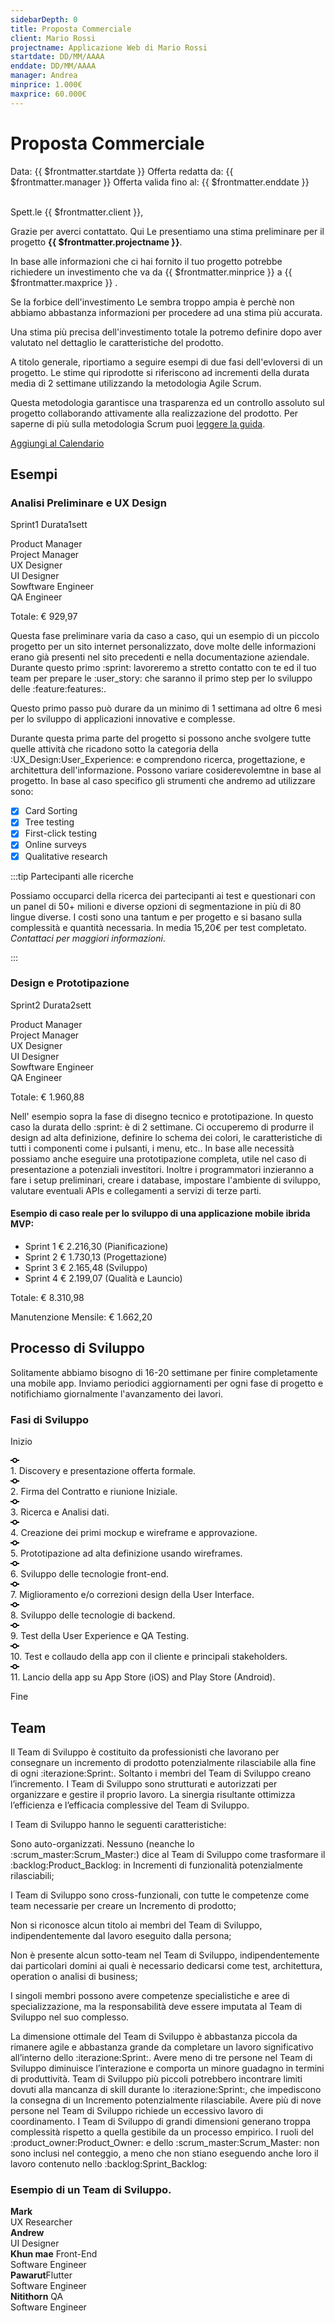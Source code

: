 ```yaml
---
sidebarDepth: 0
title: Proposta Commerciale
client: Mario Rossi
projectname: Applicazione Web di Mario Rossi
startdate: DD/MM/AAAA
enddate: DD/MM/AAAA
manager: Andrea
minprice: 1.000€
maxprice: 60.000€
---
```


# Proposta Commerciale

<div class="Header d-flex flex-justify-between">
<span class="Header-item text-center f6"> Data: {{ $frontmatter.startdate }} </span>
<span class="Header-item text-center f6"> Offerta redatta da: {{ $frontmatter.manager }} </span>
<span class="Header-item text-center f6"> Offerta valida fino al:  {{ $frontmatter.enddate }} </span>
</div><br>


Spett.le {{ $frontmatter.client }},

Grazie per averci contattato.
Qui Le presentiamo una stima preliminare per il progetto **{{ $frontmatter.projectname }}**.

In base alle informazioni che ci hai fornito il tuo progetto potrebbe richiedere un investimento che va da
<span title="minimum" class="Label bg-green">{{ $frontmatter.minprice }}</span> a <span title="maximum" class="Label bg-red">{{ $frontmatter.maxprice }}</span> .

Se la forbice dell'investimento Le sembra troppo ampia è perchè non abbiamo abbastanza informazioni per procedere ad una stima più accurata.

Una stima più precisa dell'investimento totale la potremo definire dopo aver valutato nel dettaglio le caratteristiche del prodotto.

A titolo generale, riportiamo a seguire esempi di due fasi dell'evloversi di un progetto.
Le stime qui riprodotte si riferiscono ad incrementi della durata media di 2 settimane utilizzando la metodologia Agile Scrum.

Questa metodologia garantisce una trasparenza ed un controllo assoluto sul progetto collaborando attivamente alla realizzazione del prodotto.
Per saperne di più sulla metodologia Scrum puoi [leggere la guida](/scrum/).

<a class="btn btn-sm btn-outline" href="https://calendar.google.com/event?action=TEMPLATE&amp;tmeid=OHNtZXFzdHJscWZmbTdwcmhvb2RkbnQwcW8gYmVsbG9jYXJsb0Bt&amp;tmsrc=bellocarlo%40gmail.com" role="button">Aggiungi al Calendario</a>

## Esempi

### Analisi Preliminare e UX Design

<div class="Box box-shadow my-4">
  <div class="Box-header">
    <p>
      <span class="f6-light text-small float-left">Sprint<span class="Counter ml-1">1</span></span>
      <span class="f6-light  text-small float-right">Durata<span class="Counter ml-1">1sett</span></span>
    </p>
</div>

<div class="Box-body py-4">
    <span class="text-small text-gray mr-2">Product Manager</span>
    <span class="Progress" style="width: 300px">
        <div class="bg-green" style="width: 80%"></div>
    </span>
    <span class="text-small text-gray mr-2">Project Manager</span>
    <span class="Progress" style="width: 300px">
        <div class="bg-green" style="width: 30%"></div>
    </span>
    <span class="text-small text-gray mr-2">UX Designer</span>
    <span class="Progress" style="width: 300px">
        <div class="bg-green" style="width: 100%"></div>
    </span>
        <span class="text-small text-gray mr-2">UI Designer</span>
    <span class="Progress" style="width: 300px">
        <div class="bg-green" style="width: 20%"></div>
    </span>
    <span class="text-small text-gray mr-2">Sowftware Engineer</span>
    <span class="Progress" style="width: 300px">
        <div class="bg-green" style="width: 10%"></div>
    </span>
    <span class="text-small text-gray mr-2">QA Engineer</span>
    <span class="Progress" style="width: 300px">
        <div class="bg-green" style="width: 15%"></div>
    </span>
</div>
<div class="Box-footer text-right">
    <p class="Label Label--outline">Totale:  € 929,97</p>
  </div>
</div>

Questa fase preliminare varia da caso a caso, qui un esempio di un piccolo progetto per un sito internet personalizzato, dove molte delle informazioni erano già presenti nel sito precedenti e nella documentazione aziendale. Durante questo primo :sprint: lavoreremo a stretto contatto con te ed il tuo team per prepare le :user_story: che saranno il primo step per lo sviluppo delle :feature:features:.

Questo primo passo può durare da un minimo di 1 settimana ad oltre 6 mesi per lo sviluppo di applicazioni innovative e complesse.

Durante questa prima parte del progetto si possono anche svolgere tutte quelle attività che ricadono sotto la categoria della :UX_Design:User_Experience: e comprendono ricerca, progettazione, e architettura dell'informazione. Possono variare cosiderevolemtne in base al progetto. In base al caso specifico gli strumenti che andremo ad utilizzare sono:

- [x] Card Sorting
- [x] Tree testing
- [x] First-click testing
- [x] Online surveys
- [x] Qualitative research

:::tip Partecipanti alle ricerche

Possiamo occuparci della ricerca dei partecipanti ai test e questionari con un panel di 50+ milioni e diverse opzioni di segmentazione in più di 80 lingue diverse. I costi sono una tantum e per progetto e si basano sulla complessità e quantità necessaria. In media 15,20€ per test completato. _Contattaci per maggiori informazioni_.

:::

### Design e Prototipazione

<div class="Box box-shadow my-4">
  <div class="Box-header">
    <p><span class="f6-light text-small float-left">Sprint<span class="Counter ml-1">2</span></span>
    <span class="f6-light  text-small float-right">Durata<span class="Counter ml-1">2sett</span></span></p>
  </div>
  <div class="Box-body py-4">
      <span class="text-small text-gray mr-2">Product Manager</span>
      <span class="Progress" style="width: 300px">
          <div class="bg-green" style="width: 20%"></div>
      </span>
      <span class="text-small text-gray mr-2">Project Manager</span>
      <span class="Progress" style="width: 300px">
          <div class="bg-green" style="width: 50%"></div>
      </span>
      <span class="text-small text-gray mr-2">UX Designer</span>
      <span class="Progress" style="width: 300px">
          <div class="bg-green" style="width: 20%"></div>
      </span>
          <span class="text-small text-gray mr-2">UI Designer</span>
      <span class="Progress" style="width: 300px">
          <div class="bg-green" style="width: 100%"></div>
      </span>
      <span class="text-small text-gray mr-2">Sowftware Engineer</span>
      <span class="Progress" style="width: 300px">
          <div class="bg-green" style="width: 5%"></div>
      </span>
      <span class="text-small text-gray mr-2">QA Engineer</span>
      <span class="Progress" style="width: 300px">
          <div class="bg-green" style="width: 15%"></div>
      </span>
    <div class="Box-footer text-right">
      <p class="Label Label--outline">Totale:   € 1.960,88</p>
    </div>
  </div>
</div>

Nell' esempio sopra la fase di disegno tecnico e prototipazione. In questo caso la durata dello :sprint: è di 2 settimane. Ci occuperemo di produrre il design ad alta definizione, definire lo schema dei colori, le caratteristiche di tutti i componenti come i pulsanti, i menu, etc.. In base alle necessità possiamo anche eseguire una prototipazione completa, utile nel caso di presentazione a potenziali investitori. Inoltre i programmatori inzieranno a fare i setup preliminari, creare i database, impostare l'ambiente di sviluppo, valutare eventuali APIs e collegamenti a servizi di terze parti.

#### Esempio di caso reale per lo sviluppo di una applicazione mobile ibrida MVP:

<div class="Box box-shadow my-4">
    <ul>
      <li class="Box-row">
        <span title="Label: dark gray label" class="Label Label--gray float-right">Sprint 1</span>
        <span class="text-small text-gray">€ 2.216,30 (Pianificazione)</span>
      </li>
      <li class="Box-row">
      <span title="Label: dark gray label" class="Label Label--gray float-right">Sprint 2</span>
        <span class="text-small text-gray">€ 1.730,13 (Progettazione)</span>
      </li>
      <li class="Box-row">
      <span title="Label: dark gray label" class="Label Label--gray float-right">Sprint 3</span>
        <span class="text-small text-gray">€ 2.165,48 (Sviluppo)</span>
      </li>
      <li class="Box-row">
      <span title="Label: dark gray label" class="Label Label--gray float-right">Sprint 4</span>
        <span class="text-small text-gray">€ 2.199,07 (Qualità e Launcio)</span>
      </li>
    </ul>
  <div class="Box-footer my-2">
    <p class="Label Label--outline">Totale:   € 8.310,98</p>
    <p class="Label Label--outline float-right">Manutenzione Mensile:	 € 1.662,20</p>
  </div>
</div>


## Processo di Sviluppo

Solitamente abbiamo bisogno di 16-20 settimane per finire completamente una mobile app.
Inviamo periodici aggiornamenti per ogni fase di progetto e notifichiamo giornalmente l'avanzamento dei lavori.

### Fasi di Sviluppo

<span class="Counter bg-green text-white">Inizio</span>

<div class="TimelineItem TimelineItem--condensed">
<div class="TimelineItem-badge">
<svg class="octicon octicon-git-commit" viewBox="0 0 14 16" version="1.1" width="14" height="16" aria-hidden="true">
<path fill-rule="evenodd" d="M10.86 7c-.45-1.72-2-3-3.86-3-1.86 0-3.41 1.28-3.86 3H0v2h3.14c.45 1.72 2 3 3.86 3 1.86 0 3.41-1.28 3.86-3H14V7h-3.14zM7 10.2c-1.22 0-2.2-.98-2.2-2.2 0-1.22.98-2.2 2.2-2.2 1.22 0 2.2.98 2.2 2.2 0 1.22-.98 2.2-2.2 2.2z"></path>
</svg>
</div>
<div class="TimelineItem-body">
1. Discovery e presentazione offerta formale.
</div>
</div>
<div class="TimelineItem TimelineItem--condensed">
<div class="TimelineItem-badge">
<svg class="octicon octicon-git-commit" viewBox="0 0 14 16" version="1.1" width="14" height="16" aria-hidden="true">
<path fill-rule="evenodd" d="M10.86 7c-.45-1.72-2-3-3.86-3-1.86 0-3.41 1.28-3.86 3H0v2h3.14c.45 1.72 2 3 3.86 3 1.86 0 3.41-1.28 3.86-3H14V7h-3.14zM7 10.2c-1.22 0-2.2-.98-2.2-2.2 0-1.22.98-2.2 2.2-2.2 1.22 0 2.2.98 2.2 2.2 0 1.22-.98 2.2-2.2 2.2z"></path>
</svg>
</div>
<div class="TimelineItem-body">
2. Firma del Contratto e riunione Iniziale.
</div>
</div>
<div class="TimelineItem TimelineItem--condensed">
<div class="TimelineItem-badge">
<svg class="octicon octicon-git-commit" viewBox="0 0 14 16" version="1.1" width="14" height="16" aria-hidden="true">
<path fill-rule="evenodd" d="M10.86 7c-.45-1.72-2-3-3.86-3-1.86 0-3.41 1.28-3.86 3H0v2h3.14c.45 1.72 2 3 3.86 3 1.86 0 3.41-1.28 3.86-3H14V7h-3.14zM7 10.2c-1.22 0-2.2-.98-2.2-2.2 0-1.22.98-2.2 2.2-2.2 1.22 0 2.2.98 2.2 2.2 0 1.22-.98 2.2-2.2 2.2z"></path>
</svg>
</div>
<div class="TimelineItem-body">
3. Ricerca e Analisi dati.
</div>
</div>
<div class="TimelineItem TimelineItem--condensed">
<div class="TimelineItem-badge">
<svg class="octicon octicon-git-commit" viewBox="0 0 14 16" version="1.1" width="14" height="16" aria-hidden="true">
<path fill-rule="evenodd" d="M10.86 7c-.45-1.72-2-3-3.86-3-1.86 0-3.41 1.28-3.86 3H0v2h3.14c.45 1.72 2 3 3.86 3 1.86 0 3.41-1.28 3.86-3H14V7h-3.14zM7 10.2c-1.22 0-2.2-.98-2.2-2.2 0-1.22.98-2.2 2.2-2.2 1.22 0 2.2.98 2.2 2.2 0 1.22-.98 2.2-2.2 2.2z"></path>
</svg>
</div>
<div class="TimelineItem-body">
4. Creazione dei primi mockup e wireframe e approvazione.
</div>
</div>
<div class="TimelineItem TimelineItem--condensed">
<div class="TimelineItem-badge">
<svg class="octicon octicon-git-commit" viewBox="0 0 14 16" version="1.1" width="14" height="16" aria-hidden="true">
<path fill-rule="evenodd" d="M10.86 7c-.45-1.72-2-3-3.86-3-1.86 0-3.41 1.28-3.86 3H0v2h3.14c.45 1.72 2 3 3.86 3 1.86 0 3.41-1.28 3.86-3H14V7h-3.14zM7 10.2c-1.22 0-2.2-.98-2.2-2.2 0-1.22.98-2.2 2.2-2.2 1.22 0 2.2.98 2.2 2.2 0 1.22-.98 2.2-2.2 2.2z"></path>
</svg>
</div>
<div class="TimelineItem-body">
5.  Prototipazione ad alta definizione usando wireframes.
</div>
</div>
<div class="TimelineItem TimelineItem--condensed">
<div class="TimelineItem-badge">
<svg class="octicon octicon-git-commit" viewBox="0 0 14 16" version="1.1" width="14" height="16" aria-hidden="true">
<path fill-rule="evenodd" d="M10.86 7c-.45-1.72-2-3-3.86-3-1.86 0-3.41 1.28-3.86 3H0v2h3.14c.45 1.72 2 3 3.86 3 1.86 0 3.41-1.28 3.86-3H14V7h-3.14zM7 10.2c-1.22 0-2.2-.98-2.2-2.2 0-1.22.98-2.2 2.2-2.2 1.22 0 2.2.98 2.2 2.2 0 1.22-.98 2.2-2.2 2.2z"></path>
</svg>
</div>
<div class="TimelineItem-body">
6. Sviluppo delle tecnologie front-end.
</div>
</div>
<div class="TimelineItem TimelineItem--condensed">
<div class="TimelineItem-badge">
<svg class="octicon octicon-git-commit" viewBox="0 0 14 16" version="1.1" width="14" height="16" aria-hidden="true">
<path fill-rule="evenodd" d="M10.86 7c-.45-1.72-2-3-3.86-3-1.86 0-3.41 1.28-3.86 3H0v2h3.14c.45 1.72 2 3 3.86 3 1.86 0 3.41-1.28 3.86-3H14V7h-3.14zM7 10.2c-1.22 0-2.2-.98-2.2-2.2 0-1.22.98-2.2 2.2-2.2 1.22 0 2.2.98 2.2 2.2 0 1.22-.98 2.2-2.2 2.2z"></path>
</svg>
</div>
<div class="TimelineItem-body">
7. Miglioramento e/o correzioni design della User Interface.
</div>
</div>
<div class="TimelineItem TimelineItem--condensed">
<div class="TimelineItem-badge">
<svg class="octicon octicon-git-commit" viewBox="0 0 14 16" version="1.1" width="14" height="16" aria-hidden="true">
<path fill-rule="evenodd" d="M10.86 7c-.45-1.72-2-3-3.86-3-1.86 0-3.41 1.28-3.86 3H0v2h3.14c.45 1.72 2 3 3.86 3 1.86 0 3.41-1.28 3.86-3H14V7h-3.14zM7 10.2c-1.22 0-2.2-.98-2.2-2.2 0-1.22.98-2.2 2.2-2.2 1.22 0 2.2.98 2.2 2.2 0 1.22-.98 2.2-2.2 2.2z"></path>
</svg>
</div>
<div class="TimelineItem-body">
8. Sviluppo delle tecnologie di backend.
</div>
</div>
<div class="TimelineItem TimelineItem--condensed">
<div class="TimelineItem-badge">
<svg class="octicon octicon-git-commit" viewBox="0 0 14 16" version="1.1" width="14" height="16" aria-hidden="true">
<path fill-rule="evenodd" d="M10.86 7c-.45-1.72-2-3-3.86-3-1.86 0-3.41 1.28-3.86 3H0v2h3.14c.45 1.72 2 3 3.86 3 1.86 0 3.41-1.28 3.86-3H14V7h-3.14zM7 10.2c-1.22 0-2.2-.98-2.2-2.2 0-1.22.98-2.2 2.2-2.2 1.22 0 2.2.98 2.2 2.2 0 1.22-.98 2.2-2.2 2.2z"></path>
</svg>
</div>
<div class="TimelineItem-body">
9. Test della User Experience e QA Testing.
</div>
</div>
<div class="TimelineItem TimelineItem--condensed">
<div class="TimelineItem-badge">
<svg class="octicon octicon-git-commit" viewBox="0 0 14 16" version="1.1" width="14" height="16" aria-hidden="true">
<path fill-rule="evenodd" d="M10.86 7c-.45-1.72-2-3-3.86-3-1.86 0-3.41 1.28-3.86 3H0v2h3.14c.45 1.72 2 3 3.86 3 1.86 0 3.41-1.28 3.86-3H14V7h-3.14zM7 10.2c-1.22 0-2.2-.98-2.2-2.2 0-1.22.98-2.2 2.2-2.2 1.22 0 2.2.98 2.2 2.2 0 1.22-.98 2.2-2.2 2.2z"></path>
</svg>
</div>
<div class="TimelineItem-body">
10. Test e collaudo della app con il cliente e principali stakeholders.
</div>
</div>
<div class="TimelineItem TimelineItem--condensed">
<div class="TimelineItem-badge">
<svg class="octicon octicon-git-commit" viewBox="0 0 14 16" version="1.1" width="14" height="16" aria-hidden="true">
<path fill-rule="evenodd" d="M10.86 7c-.45-1.72-2-3-3.86-3-1.86 0-3.41 1.28-3.86 3H0v2h3.14c.45 1.72 2 3 3.86 3 1.86 0 3.41-1.28 3.86-3H14V7h-3.14zM7 10.2c-1.22 0-2.2-.98-2.2-2.2 0-1.22.98-2.2 2.2-2.2 1.22 0 2.2.98 2.2 2.2 0 1.22-.98 2.2-2.2 2.2z"></path>
</svg>
</div>
<div class="TimelineItem-body">
11. Lancio della app su App Store (iOS) and Play Store (Android).
</div>
</div>

<span class="Counter bg-red text-white">Fine</span>

## Team

Il Team di Sviluppo è costituito da professionisti che lavorano per consegnare un incremento di prodotto potenzialmente rilasciabile alla fine di ogni :iterazione:Sprint:. Soltanto i membri del Team di Sviluppo creano l’incremento. I Team di Sviluppo sono strutturati e autorizzati per organizzare e gestire il proprio lavoro. La sinergia risultante ottimizza l’efficienza e l’efficacia complessive del Team di Sviluppo.

I Team di Sviluppo hanno le seguenti caratteristiche:

Sono auto-organizzati. Nessuno (neanche lo :scrum_master:Scrum_Master:) dice al Team di Sviluppo come trasformare il :backlog:Product_Backlog: in Incrementi di funzionalità potenzialmente rilasciabili;

I Team di Sviluppo sono cross-funzionali, con tutte le competenze come team necessarie per creare un Incremento di prodotto;

Non si riconosce alcun titolo ai membri del Team di Sviluppo, indipendentemente dal lavoro eseguito dalla persona;

Non è presente alcun sotto-team nel Team di Sviluppo, indipendentemente dai particolari domini ai quali è necessario dedicarsi come test, architettura, operation o analisi di business;

I singoli membri possono avere competenze specialistiche e aree di specializzazione, ma la responsabilità deve essere imputata al Team di Sviluppo nel suo complesso.

La dimensione ottimale del Team di Sviluppo è abbastanza piccola da rimanere agile e abbastanza grande da completare un lavoro significativo all’interno dello :iterazione:Sprint:. Avere meno di tre persone nel Team di Sviluppo diminuisce l’interazione e comporta un minore guadagno in termini di produttività. Team di Sviluppo più piccoli potrebbero incontrare limiti dovuti alla mancanza di skill durante lo :iterazione:Sprint:, che impediscono la consegna di un Incremento potenzialmente rilasciabile. Avere più di nove persone nel Team di Sviluppo richiede un eccessivo lavoro di coordinamento. I Team di Sviluppo di grandi dimensioni generano troppa complessità rispetto a quella gestibile da un processo empirico. I ruoli del :product_owner:Product_Owner: e dello :scrum_master:Scrum_Master: non sono inclusi nel conteggio, a meno che non stiano eseguendo anche loro il lavoro contenuto nello :backlog:Sprint_Backlog:

### Esempio di un Team di Sviluppo.

<div class="Box Box--condensed  my-6">
  <div class="Box-row d-flex flex-items-center">
    <div class="flex-auto">
      <strong>Mark</strong>
      <div class="text-small text-gray-light">
        UX Researcher
      </div>
    </div>
  </div>
  <div class="Box-row d-flex flex-items-center">
    <div class="flex-auto">
      <strong>Andrew</strong>
      <div class="text-small text-gray-light">
        UI Designer
      </div>
    </div>
  </div>
  <div class="Box-row d-flex flex-items-center">
    <div class="flex-auto">
      <strong>Khun mae</strong> <span class="Label bg-gray text-gray px-2 float-right">Front-End</span> 
      <div class="text-small text-gray-light">
        Software Engineer
      </div>
    </div>
  </div>
    <div class="Box-row d-flex flex-items-center">
    <div class="flex-auto">
      <strong>Pawarut</strong><span class="Label bg-gray text-gray px-2 float-right">Flutter</span>
      <div class="text-small text-gray-light">
        Software Engineer
      </div>
    </div>
  </div>
      <div class="Box-row d-flex flex-items-center">
    <div class="flex-auto">
      <strong>Nitithorn</strong> <span class="Label bg-gray text-gray px-2 float-right">QA</span>
      <div class="text-small text-gray-light">
        Software Engineer
      </div>
    </div>
  </div>
</div>
